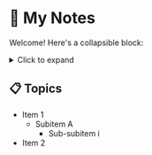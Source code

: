 # 🧠 My Notes

Welcome! Here's a collapsible block:

<details>
<summary>Click to expand</summary>

Hidden text goes here.

</details>

## 📋 Topics

- Item 1
  - Subitem A
    - Sub-subitem i
- Item 2
